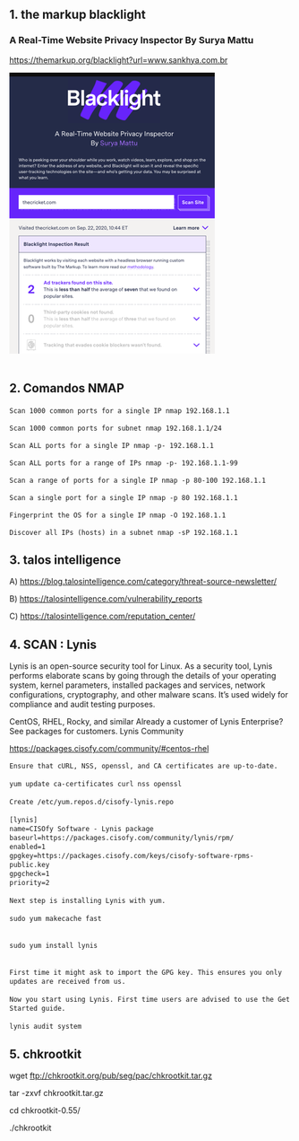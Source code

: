## 1. the markup blacklight 
### A Real-Time Website Privacy Inspector By Surya Mattu

  https://themarkup.org/blacklight?url=www.sankhya.com.br

<div>
  <span align="center">
  <img alt="logo-ls" title="logo-ls" src="https://github.com/lourranio/tools/blob/6c957a573321735e90217283143f74edce312a7d/img/themarkup-blacklight.png">
    </span>
</div><br>


## 2. Comandos NMAP

```Scan 1000 common ports for a single IP nmap 192.168.1.1```
  
```Scan 1000 common ports for subnet nmap 192.168.1.1/24```
  
```Scan ALL ports for a single IP nmap -p- 192.168.1.1```
  
```Scan ALL ports for a range of IPs nmap -p- 192.168.1.1-99```
  
```Scan a range of ports for a single IP nmap -p 80-100 192.168.1.1```
  
```Scan a single port for a single IP nmap -p 80 192.168.1.1```
  
```Fingerprint the OS for a single IP nmap -O 192.168.1.1```
  
```Discover all IPs (hosts) in a subnet nmap -sP 192.168.1.1```


## 3. talos intelligence

  A) https://blog.talosintelligence.com/category/threat-source-newsletter/
  
  B) https://talosintelligence.com/vulnerability_reports
  
  C) https://talosintelligence.com/reputation_center/


## 4. SCAN : Lynis

Lynis is an open-source security tool for Linux. As a security tool, Lynis performs elaborate scans by going through the details of your operating system, kernel parameters, installed packages and services, network configurations, cryptography, and other malware scans. It’s used widely for compliance and audit testing purposes.

CentOS, RHEL, Rocky, and similar
Already a customer of Lynis Enterprise? See packages for customers.
Lynis Community

https://packages.cisofy.com/community/#centos-rhel

    Ensure that cURL, NSS, openssl, and CA certificates are up-to-date.

    yum update ca-certificates curl nss openssl

    Create /etc/yum.repos.d/cisofy-lynis.repo

    [lynis]
    name=CISOfy Software - Lynis package
    baseurl=https://packages.cisofy.com/community/lynis/rpm/
    enabled=1
    gpgkey=https://packages.cisofy.com/keys/cisofy-software-rpms-public.key
    gpgcheck=1
    priority=2

    Next step is installing Lynis with yum.

    sudo yum makecache fast


    sudo yum install lynis


    First time it might ask to import the GPG key. This ensures you only updates are received from us.

    Now you start using Lynis. First time users are advised to use the Get Started guide.

    lynis audit system



## 5.  chkrootkit

 wget ftp://chkrootkit.org/pub/seg/pac/chkrootkit.tar.gz
 
 tar -zxvf chkrootkit.tar.gz
 
 cd chkrootkit-0.55/
 
 ./chkrootkit
 
